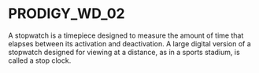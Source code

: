 # PRODIGY_WD_02
A stopwatch is a timepiece designed to measure the amount of time that elapses between its activation and deactivation.  A large digital version of a stopwatch designed for viewing at a distance, as in a sports stadium, is called a stop clock.
